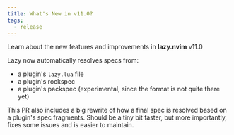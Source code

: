 ```yaml
---
title: What's New in v11.0?
tags:
  - release
---
```

Learn about the new features and improvements in **lazy.nvim** v11.0

<!-- truncate -->

Lazy now automatically resolves specs from:

- a plugin's `lazy.lua` file
- a plugin's rockspec
- a plugin's packspec (experimental, since the format is not quite there yet)

This PR also includes a big rewrite of how a final spec is resolved based on a plugin's spec fragments.
Should be a tiny bit faster, but more importantly, fixes some issues and is easier to maintain.

